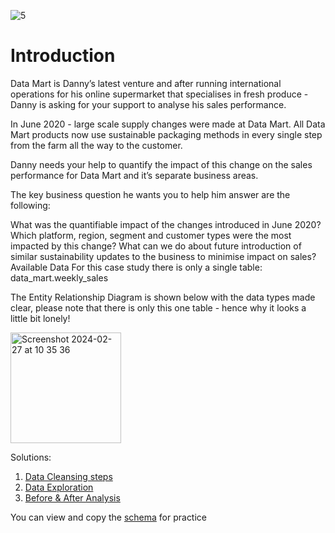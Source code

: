 ![5](https://github.com/olubadero/Danny_Mas_8-week_SQL_Challenge/assets/111298078/bdf4ce44-d3b8-412d-956e-d9f8f0ae1353)

# Introduction
Data Mart is Danny’s latest venture and after running international operations for his online supermarket that specialises in fresh produce - Danny is asking for your support to analyse his sales performance.

In June 2020 - large scale supply changes were made at Data Mart. All Data Mart products now use sustainable packaging methods in every single step from the farm all the way to the customer.

Danny needs your help to quantify the impact of this change on the sales performance for Data Mart and it’s separate business areas.

The key business question he wants you to help him answer are the following:

What was the quantifiable impact of the changes introduced in June 2020?
Which platform, region, segment and customer types were the most impacted by this change?
What can we do about future introduction of similar sustainability updates to the business to minimise impact on sales?
Available Data
For this case study there is only a single table: data_mart.weekly_sales

The Entity Relationship Diagram is shown below with the data types made clear, please note that there is only this one table - hence why it looks a little bit lonely!

<img width="177" alt="Screenshot 2024-02-27 at 10 35 36" src="https://github.com/olubadero/Danny_Mas_8-week_SQL_Challenge/assets/111298078/b4a2ea5f-6027-45b4-a18e-702a285fe14b">

Solutions:
1. [Data Cleansing steps](https://github.com/olubadero/Danny_Mas_8-week_SQL_Challenge/blob/main/week_5_challenge/Data%20Cleansing.md)
2. [Data Exploration](https://github.com/olubadero/Danny_Mas_8-week_SQL_Challenge/blob/main/week_5_challenge/Data%20Exploration.md)
3. [Before & After Analysis](https://github.com/olubadero/Danny_Mas_8-week_SQL_Challenge/blob/main/week_5_challenge/Before%20and%20After%20Analysis.md)

You can view and copy the [schema](https://github.com/olubadero/Danny_Mas_8-week_SQL_Challenge/blob/main/week_5_challenge/Data_Mart%20Schema.sql) for practice
